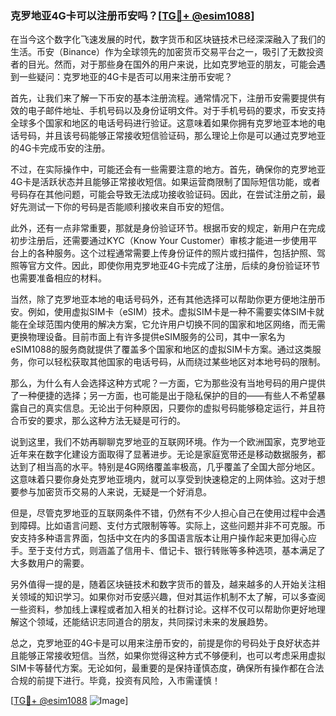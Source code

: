 ### 克罗地亚4G卡可以注册币安吗？[[TG💪+ @esim1088](https://t.me/s/esim1088)]

在当今这个数字化飞速发展的时代，数字货币和区块链技术已经深深融入了我们的生活。币安（Binance）作为全球领先的加密货币交易平台之一，吸引了无数投资者的目光。然而，对于那些身在国外的用户来说，比如克罗地亚的朋友，可能会遇到一些疑问：克罗地亚的4G卡是否可以用来注册币安呢？

首先，让我们来了解一下币安的基本注册流程。通常情况下，注册币安需要提供有效的电子邮件地址、手机号码以及身份证明文件。对于手机号码的要求，币安支持全球多个国家和地区的电话号码进行验证。这意味着如果你拥有克罗地亚本地的电话号码，并且该号码能够正常接收短信验证码，那么理论上你是可以通过克罗地亚的4G卡完成币安的注册。

不过，在实际操作中，可能还会有一些需要注意的地方。首先，确保你的克罗地亚4G卡是活跃状态并且能够正常接收短信。如果运营商限制了国际短信功能，或者号码存在其他问题，可能会导致无法成功接收验证码。因此，在尝试注册之前，最好先测试一下你的号码是否能顺利接收来自币安的短信。

此外，还有一点非常重要，那就是身份验证环节。根据币安的规定，新用户在完成初步注册后，还需要通过KYC（Know Your Customer）审核才能进一步使用平台上的各种服务。这个过程通常需要上传身份证件的照片或扫描件，包括护照、驾照等官方文件。因此，即使你用克罗地亚4G卡完成了注册，后续的身份验证环节也需要准备相应的材料。

当然，除了克罗地亚本地的电话号码外，还有其他选择可以帮助你更方便地注册币安。例如，使用虚拟SIM卡（eSIM）技术。虚拟SIM卡是一种不需要实体SIM卡就能在全球范围内使用的解决方案，它允许用户切换不同的国家和地区网络，而无需更换物理设备。目前市面上有许多提供eSIM服务的公司，其中一家名为eSIM1088的服务商就提供了覆盖多个国家和地区的虚拟SIM卡方案。通过这类服务，你可以轻松获取其他国家的电话号码，从而绕过某些地区对本地号码的限制。

那么，为什么有人会选择这种方式呢？一方面，它为那些没有当地号码的用户提供了一种便捷的选择；另一方面，也可能是出于隐私保护的目的——有些人不希望暴露自己的真实信息。无论出于何种原因，只要你的虚拟号码能够稳定运行，并且符合币安的要求，那么这种方法无疑是可行的。

说到这里，我们不妨再聊聊克罗地亚的互联网环境。作为一个欧洲国家，克罗地亚近年来在数字化建设方面取得了显著进步。无论是家庭宽带还是移动数据服务，都达到了相当高的水平。特别是4G网络覆盖率极高，几乎覆盖了全国大部分地区。这意味着只要你身处克罗地亚境内，就可以享受到快速稳定的上网体验。这对于想要参与加密货币交易的人来说，无疑是一个好消息。

但是，尽管克罗地亚的互联网条件不错，仍然有不少人担心自己在使用过程中会遇到障碍。比如语言问题、支付方式限制等等。实际上，这些问题并非不可克服。币安支持多种语言界面，包括中文在内的多国语言版本让用户操作起来更加得心应手。至于支付方式，则涵盖了信用卡、借记卡、银行转账等多种选项，基本满足了大多数用户的需要。

另外值得一提的是，随着区块链技术和数字货币的普及，越来越多的人开始关注相关领域的知识学习。如果你对币安感兴趣，但对其运作机制不太了解，可以多查阅一些资料，参加线上课程或者加入相关的社群讨论。这样不仅可以帮助你更好地理解这个领域，还能结识志同道合的朋友，共同探讨未来的发展趋势。

总之，克罗地亚的4G卡是可以用来注册币安的，前提是你的号码处于良好状态并且能够正常接收短信。当然，如果你觉得这种方式不够便利，也可以考虑采用虚拟SIM卡等替代方案。无论如何，最重要的是保持谨慎态度，确保所有操作都在合法合规的前提下进行。毕竟，投资有风险，入市需谨慎！

[[TG💪+ @esim1088](https://t.me/s/esim1088) ![Image](https://i.postimg.cc/4NQfJmqS/Snipaste-2025-05-13-00-14-12.png)]